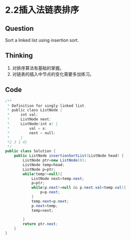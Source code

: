 # 2.2插入法链表排序

## Question
Sort a linked list using insertion sort.

## Thinking
1. 对排序算法有基础的掌握。
2. 对链表的插入中节点的变化需要多加练习。


## Code
```java
/**
 * Definition for singly-linked list.
 * public class ListNode {
 *     int val;
 *     ListNode next;
 *     ListNode(int x) {
 *         val = x;
 *         next = null;
 *     }
 *2 3 1 4}
 */
public class Solution {
    public ListNode insertionSortList(ListNode head) {
        ListNode ptr=new ListNode(0);
        ListNode temp=head;
        ListNode p=ptr;
        while(temp!=null){
            ListNode next=temp.next;
            p=ptr;
            while(p.next!=null && p.next.val<temp.val){
                p=p.next;
            }
            temp.next=p.next;
            p.next=temp;
            temp=next;
            
        }
        return ptr.next;
    }
}
```
